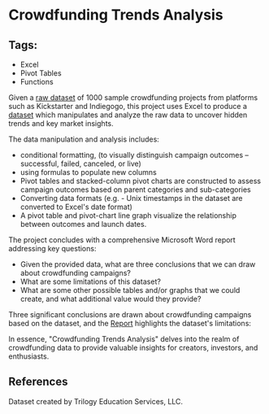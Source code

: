 # Crowdfunding Trends Analysis

## Tags:
- Excel
- Pivot Tables
- Functions

Given a [raw dataset](https://github.com/robert-z-lehr/Unveiling-Crowdfunding-Trends/blob/main/Excel/CrowdfundingBook_raw.xlsx) of 1000 sample crowdfunding projects from platforms such as Kickstarter and Indiegogo, this project uses Excel to produce a [dataset](https://github.com/robert-z-lehr/Unveiling-Crowdfunding-Trends/blob/main/Excel/CrowdfundingBook.xlsx) which manipulates and analyze the raw data to uncover hidden trends and key market insights.

The data manipulation and analysis includes:
- conditional formatting, (to visually distinguish campaign outcomes – successful, failed, canceled, or live)
- using formulas to populate new columns
- Pivot tables and stacked-column pivot charts are constructed to assess campaign outcomes based on parent categories and sub-categories
- Converting data formats (e.g. - Unix timestamps in the dataset are converted to Excel's date format)
- A pivot table and pivot-chart line graph visualize the relationship between outcomes and launch dates.

The project concludes with a comprehensive Microsoft Word report addressing key questions:
- Given the provided data, what are three conclusions that we can draw about crowdfunding campaigns?
- What are some limitations of this dataset?
- What are some other possible tables and/or graphs that we could create, and what additional value would they provide?

 Three significant conclusions are drawn about crowdfunding campaigns based on the dataset, and the [Report](https://github.com/robert-z-lehr/Data_Science_Portfolio/blob/main/Unveiling_Crowdfunding_Trends/Report/) highlights the dataset's limitations:
 
 In essence, "Crowdfunding Trends Analysis" delves into the realm of crowdfunding data to provide valuable insights for creators, investors, and enthusiasts.

## References

Dataset created by Trilogy Education Services, LLC.